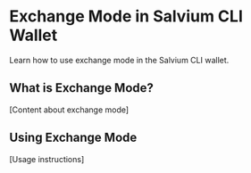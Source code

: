 # Exchange Mode in Salvium CLI Wallet

Learn how to use exchange mode in the Salvium CLI wallet.

## What is Exchange Mode?

[Content about exchange mode]

## Using Exchange Mode

[Usage instructions]
